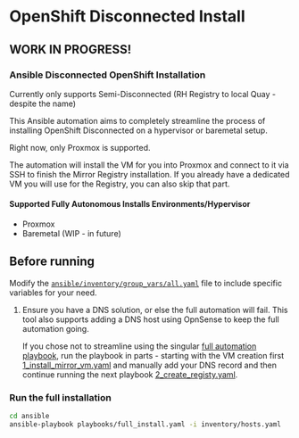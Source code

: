 # OpenShift Disconnected Install
## WORK IN PROGRESS!
### Ansible Disconnected OpenShift Installation

Currently only supports Semi-Disconnected (RH Registry to local Quay - despite the name)

This Ansible automation aims to completely streamline the process of installing OpenShift Disconnected on a hypervisor or baremetal setup.

Right now, only Proxmox is supported.

The automation will install the VM for you into Proxmox and connect to it via SSH to finish the Mirror Registry installation. If you already have a dedicated VM you will use for the Registry, you can also skip that part.


#### Supported Fully Autonomous Installs Environments/Hypervisor
- Proxmox
- Baremetal (WIP - in future)

## Before running
Modify the [`ansible/inventory/group_vars/all.yaml`](ansible/inventory/group_vars/all.yaml) file to include specific variables for your need.

1. Ensure you have a DNS solution, or else the full automation will fail.
    This tool also supports adding a DNS host using OpnSense to keep the full automation going.
    
    If you chose not to streamline using the singular [full automation playbook](ansible/playbooks/full_install.yaml), run the playbook in parts - starting with the VM creation first [1_install_mirror_vm.yaml](ansible/playbooks/1_install_mirror_vm.yaml) and manually add your DNS record and then continue running the next playbook [2_create_registy.yaml](ansible/playbooks/2_create_registry.yaml).

### Run the full installation
```sh
cd ansible
ansible-playbook playbooks/full_install.yaml -i inventory/hosts.yaml
```